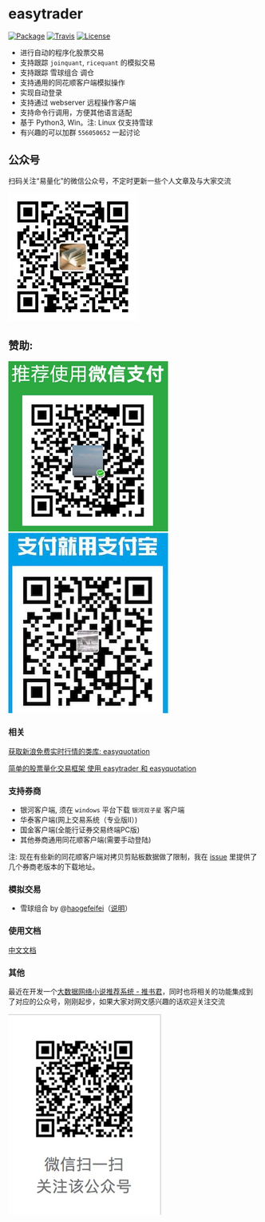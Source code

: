 # easytrader

[![Package](https://img.shields.io/pypi/v/easytrader.svg)](https://pypi.python.org/pypi/easytrader)
[![Travis](https://img.shields.io/travis/shidenggui/easytrader.svg)](https://travis-ci.org/shidenggui/easytrader)
[![License](https://img.shields.io/github/license/shidenggui/easytrader.svg)](https://github.com/shidenggui/easytrader/blob/master/LICENSE)

* 进行自动的程序化股票交易
* 支持跟踪 `joinquant`, `ricequant` 的模拟交易
* 支持跟踪 雪球组合 调仓
* 支持通用的同花顺客户端模拟操作
* 实现自动登录
* 支持通过 webserver 远程操作客户端
* 支持命令行调用，方便其他语言适配
* 基于 Python3, Win。注: Linux 仅支持雪球
* 有兴趣的可以加群 `556050652` 一起讨论

## 公众号

扫码关注“易量化”的微信公众号，不定时更新一些个人文章及与大家交流

![](https://raw.githubusercontent.com/shidenggui/assets/master/easytrader/easy_quant_qrcode.jpg)

## 赞助:

![微信](https://raw.githubusercontent.com/shidenggui/assets/master/easytrader/wechat_pay_qr.png)             ![支付宝](https://raw.githubusercontent.com/shidenggui/assets/master/easytrader/alipay_qr.jpeg)

### 相关

[获取新浪免费实时行情的类库: easyquotation](https://github.com/shidenggui/easyquotation)

[简单的股票量化交易框架 使用 easytrader 和 easyquotation](https://github.com/shidenggui/easyquant)

### 支持券商

* 银河客户端, 须在 `windows` 平台下载 `银河双子星` 客户端
* 华泰客户端(网上交易系统（专业版Ⅱ）)
* 国金客户端(全能行证券交易终端PC版)
* 其他券商通用同花顺客户端(需要手动登陆)

注: 现在有些新的同花顺客户端对拷贝剪贴板数据做了限制，我在 [issue](https://github.com/shidenggui/easytrader/issues/272) 里提供了几个券商老版本的下载地址。


### 模拟交易

* 雪球组合 by @[haogefeifei](https://github.com/haogefeifei)（[说明](doc/xueqiu.md)）

### 使用文档

[中文文档](http://easytrader.readthedocs.io/zh/master/)

### 其他

最近在开发一个[大数据网络小说推荐系统 - 推书君](https://www.tuishujun.com)，同时也将相关的功能集成到了对应的公众号，刚刚起步，如果大家对网文感兴趣的话欢迎关注交流

![推书君](https://raw.githubusercontent.com/shidenggui/assets/master/tuishujun/qr.jpeg)

